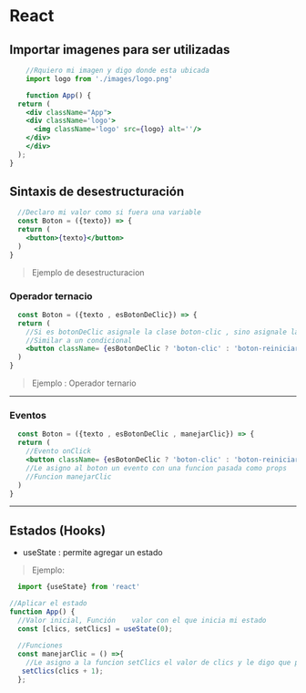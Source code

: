 # React 

## Importar imagenes para ser utilizadas

```jsx
    //Rquiero mi imagen y digo donde esta ubicada
    import logo from './images/logo.png'

    function App() {
  return (
    <div className="App">
    <div className='logo'>
      <img className='logo' src={logo} alt=''/>
    </div>
    </div>
  );
}
```
## Sintaxis de desestructuración
```jsx
  //Declaro mi valor como si fuera una variable
  const Boton = ({texto}) => {
  return (
    <button>{texto}</button>
  )
}
```
> Ejemplo de desestructuracion

### Operador ternacio
```jsx
  const Boton = ({texto , esBotonDeClic}) => {
  return (
    //Si es botonDeClic asignale la clase boton-clic , sino asignale la clase boton-reiniciar.
    //Similar a un condicional
    <button className= {esBotonDeClic ? 'boton-clic' : 'boton-reiniciar'}>{texto}</button>
  )
}
```
> Ejemplo : Operador ternario
---
### Eventos
```jsx
  const Boton = ({texto , esBotonDeClic , manejarClic}) => {
  return (
    //Evento onClick
    <button className= {esBotonDeClic ? 'boton-clic' : 'boton-reiniciar'} onclick={manejarClic} >{texto}</button>
    //Le asigno al boton un evento con una funcion pasada como props
    //Funcion manejarClic
  )
}
```

---
## Estados (Hooks)

* useState : permite agregar un estado 

> Ejemplo:

```jsx
  import {useState} from 'react'

//Aplicar el estado
function App() {
  //Valor inicial, Función    valor con el que inicia mi estado
  const [clics, setClics] = useState(0);
  
  //Funciones
  const manejarClic = () =>{
    //Le asigno a la funcion setClics el valor de clics y le digo que por cada clics le sume 1
   setClics(clics + 1);
  };
```